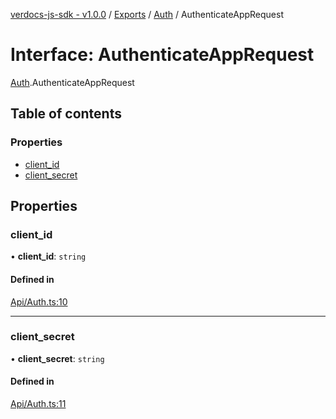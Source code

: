 [verdocs-js-sdk - v1.0.0](../README.md) / [Exports](../modules.md) / [Auth](../modules/Auth.md) / AuthenticateAppRequest

# Interface: AuthenticateAppRequest

[Auth](../modules/Auth.md).AuthenticateAppRequest

## Table of contents

### Properties

- [client_id](Auth.AuthenticateAppRequest.md#client_id)
- [client_secret](Auth.AuthenticateAppRequest.md#client_secret)

## Properties

### client\_id

• **client\_id**: `string`

#### Defined in

[Api/Auth.ts:10](https://github.com/Verdocs/js-sdk/blob/a85c709/src/Api/Auth.ts#L10)

___

### client\_secret

• **client\_secret**: `string`

#### Defined in

[Api/Auth.ts:11](https://github.com/Verdocs/js-sdk/blob/a85c709/src/Api/Auth.ts#L11)
